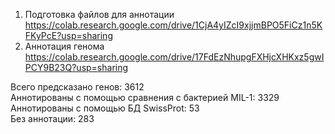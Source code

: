 1. Подготовка файлов для аннотации
https://colab.research.google.com/drive/1CjA4yIZcI9xjjmBPO5FiCz1n5KFKyPcE?usp=sharing
2. Аннотация генома
https://colab.research.google.com/drive/17FdEzNhupgFXHjcXHKxz5gwIPCY9B23Q?usp=sharing

Всего предсказано генов: 3612  
Аннотированы с помощью сравнения с бактерией MIL-1: 3329  
Аннотированы с помощью БД SwissProt: 53  
Без аннотации: 283  

